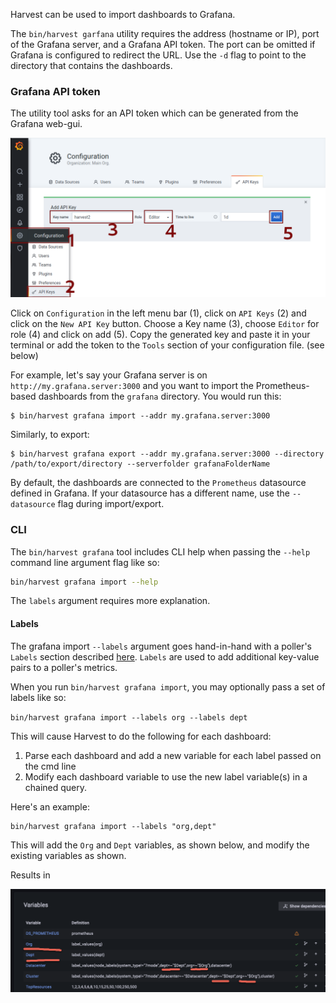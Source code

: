 Harvest can be used to import dashboards to Grafana.

The `bin/harvest garfana` utility requires the address (hostname or IP), port of the Grafana server,
and a Grafana API token. The port can be omitted if Grafana is configured to redirect the URL. Use the `-d` flag to
point to the directory that contains the dashboards.

### Grafana API token

The utility tool asks for an API token which can be generated from the Grafana web-gui.

![Grafana API](assets/grafana/grafana_api.png)

Click on `Configuration` in the left menu bar (1), click on `API Keys` (2) and click on the `New API Key` button. Choose
a Key name (3), choose `Editor` for role (4) and click on add (5). Copy the generated key and paste it in your terminal
or add the token to the `Tools` section of your configuration file. (see below)

For example, let's say your Grafana server is on `http://my.grafana.server:3000` and you want to import the
Prometheus-based dashboards from the `grafana` directory. You would run this:

```
$ bin/harvest grafana import --addr my.grafana.server:3000
```

Similarly, to export:

```
$ bin/harvest grafana export --addr my.grafana.server:3000 --directory /path/to/export/directory --serverfolder grafanaFolderName
```

By default, the dashboards are connected to the `Prometheus` datasource defined in Grafana. If your datasource has a
different name, use the `--datasource` flag during import/export.

### CLI

The `bin/harvest grafana` tool includes CLI help when passing the `--help` command line argument flag like so:

```bash
bin/harvest grafana import --help
```

The `labels` argument requires more explanation.

#### Labels

The grafana import `--labels` argument goes hand-in-hand with a poller's `Labels` section described [here](https://netapp.github.io/harvest/latest/configure-harvest-basic/#labels).
`Labels` are used to add additional key-value pairs to a poller's metrics.

When you run `bin/harvest grafana import`, you may optionally pass a set of labels like so:

`bin/harvest grafana import --labels org --labels dept`

This will cause Harvest to do the following for each dashboard:
1. Parse each dashboard and add a new variable for each label passed on the cmd line
2. Modify each dashboard variable to use the new label variable(s) in a chained query.

Here's an example:

```
bin/harvest grafana import --labels "org,dept"
```

This will add the `Org` and `Dept` variables, as shown below, and modify the existing variables as shown.

Results in

![Import Labels](assets/grafana/importLabels.png)